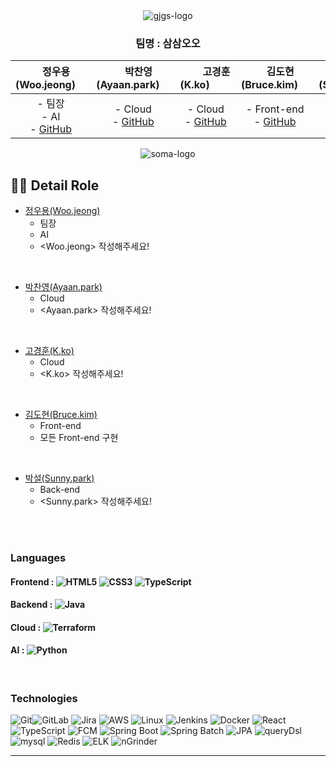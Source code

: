 <div align="center">
 <img src="/images/logo.PNG" alt="gjgs-logo">
</div>

<div align="center">

### 팀명 : 삼삼오오

| &nbsp;&nbsp;&nbsp;&nbsp;정우용(Woo.jeong)&nbsp;&nbsp;&nbsp;&nbsp; | &nbsp;&nbsp;&nbsp;&nbsp;박찬영(Ayaan.park)&nbsp;&nbsp;&nbsp;&nbsp; | &nbsp;&nbsp;&nbsp;&nbsp;&nbsp;&nbsp;&nbsp;&nbsp;고경훈(K.ko)&nbsp;&nbsp;&nbsp;&nbsp;&nbsp;&nbsp;&nbsp;&nbsp; | &nbsp;&nbsp;&nbsp;&nbsp;김도현(Bruce.kim)&nbsp;&nbsp;&nbsp;&nbsp; | &nbsp;&nbsp;&nbsp;&nbsp;박설(Sunny.park)&nbsp;&nbsp;&nbsp;&nbsp; |
|:-------------------------------------------:|:--------------------------------------------:|:------------------------------------------:|:------------------------------------------:|:-------------------------------------------:|
| - 팀장 <br> - AI  <br> - [GitHub](https://github.com/orgs/HowwAbout/people/jwywoo) | - Cloud <br> - [GitHub](https://github.com/backtony) | - Cloud <br> - [GitHub](https://github.com/kiwan97) | - Front-end <br> - [GitHub](https://github.com/minho) | - Back-end <br> - [GitHub](https://github.com/yuri) |

 </div>

<div align="center">
 <img src="/images/soma.PNG" alt="soma-logo">
</div>

## 💁‍♂️ Detail Role <a name = "role"></a>
+ [정우용(Woo.jeong)](https://github.com/orgs/HowwAbout/people/jwywoo)
  - 팀장
  - AI
  - <Woo.jeong> 작성해주세요!
  
<Br>

+ [박찬영(Ayaan.park)](https://github.com/kobeomseok95)
  - Cloud
  - <Ayaan.park> 작성해주세요!

<Br>

+ [고경훈(K.ko)](https://github.com/kobeomseok95)
  - Cloud
  - <K.ko> 작성해주세요!

<Br>

+ [김도현(Bruce.kim)](https://github.com/kiwan97)
  - Front-end
  - 모든 Front-end 구현

<Br>

+ [박설(Sunny.park)](https://github.com/kiwan97)
  - Back-end
  - <Sunny.park> 작성해주세요!

<Br>


 <br>

### Languages

#### Frontend : <img alt="HTML5" src ="https://img.shields.io/badge/HTML5-E34F26.svg?&style=for-the-badge&logo=HTML5&logoColor=white"/> <img alt="CSS3" src ="https://img.shields.io/badge/CSS3-1572B6.svg?&style=for-the-badge&logo=CSS3&logoColor=white"/> <img alt="TypeScript" src ="https://img.shields.io/badge/TypeScript-3178C6.svg?&style=for-the-badge&logo=TypeScript&logoColor=white"/>

#### Backend : <img alt="Java" src ="https://img.shields.io/badge/Java-007396.svg?&style=for-the-badge&logo=Java&logoColor=white"/>

#### Cloud : <img alt="Terraform" src ="https://img.shields.io/badge/Terraform-946CED.svg?&style=for-the-badge&logo=Terraform&logoColor=white"/>

#### AI : <img alt="Python" src ="https://img.shields.io/badge/Python-FFD43B.svg?&style=for-the-badge&logo=Python&logoColor=white"/>

<br>

### Technologies
<img alt="Git" src ="https://img.shields.io/badge/Git-F05032.svg?&style=for-the-badge&logo=Git&logoColor=white"/><img alt="GitLab" src ="https://img.shields.io/badge/GitLab-FCA121.svg?&style=for-the-badge&logo=GitLab&logoColor=white"/>
<img alt="Jira" src ="https://img.shields.io/badge/Jira-0052CC.svg?&style=for-the-badge&logo=jira&logoColor=white"/>
<img alt="AWS" src ="https://img.shields.io/badge/AWS-232F3E.svg?&style=for-the-badge&logo=amazonaws&logoColor=white"/>
<img alt="Linux" src ="https://img.shields.io/badge/Linux-FCC624.svg?&style=for-the-badge&logo=linux&logoColor=white"/>
<img alt="Jenkins" src ="https://img.shields.io/badge/Jenkins-D24939.svg?&style=for-the-badge&logo=Jenkins&logoColor=white"/>
<img alt="Docker" src ="https://img.shields.io/badge/Docker-4479A1.svg?&style=for-the-badge&logo=Docker&logoColor=white"/>
<img alt="React" src ="https://img.shields.io/badge/React-61DAFB.svg?&style=for-the-badge&logo=React&logoColor=white"/>
<img alt="TypeScript" src ="https://img.shields.io/badge/TypeScript-3178C6.svg?&style=for-the-badge&logo=TypeScript&logoColor=white"/>
<img alt="FCM" src ="https://img.shields.io/badge/FCM-FFCA28.svg?&style=for-the-badge&logo=firebase&logoColor=white"/>
<img alt="Spring Boot" src ="https://img.shields.io/badge/Spring Boot-6DB33F.svg?&style=for-the-badge&logo=springboot&logoColor=white"/>
<img alt="Spring Batch" src ="https://img.shields.io/badge/Spring Batch-6DB33F.svg?&style=for-the-badge&logo=springbatch&logoColor=white"/>
<img alt="JPA" src ="https://img.shields.io/badge/jpa-6DB33F.svg?&style=for-the-badge&logo=jpa&logoColor=white"/>
<img alt="queryDsl" src ="https://img.shields.io/badge/querydsl-4479A1.svg?&style=for-the-badge&logo=querydsl&logoColor=white"/>
<img alt="mysql" src ="https://img.shields.io/badge/mysql-4479A1.svg?&style=for-the-badge&logo=mysql&logoColor=white"/>
<img alt="Redis" src ="https://img.shields.io/badge/Redis-DC382D.svg?&style=for-the-badge&logo=redis&logoColor=white"/>
<img alt="ELK" src ="https://img.shields.io/badge/ELK-005571.svg?&style=for-the-badge&logo=elasticstack&logoColor=white"/>
<img alt="nGrinder" src ="https://img.shields.io/badge/nGrinder-03C75A.svg?&style=for-the-badge&logo=naver&logoColor=white"/>





---
